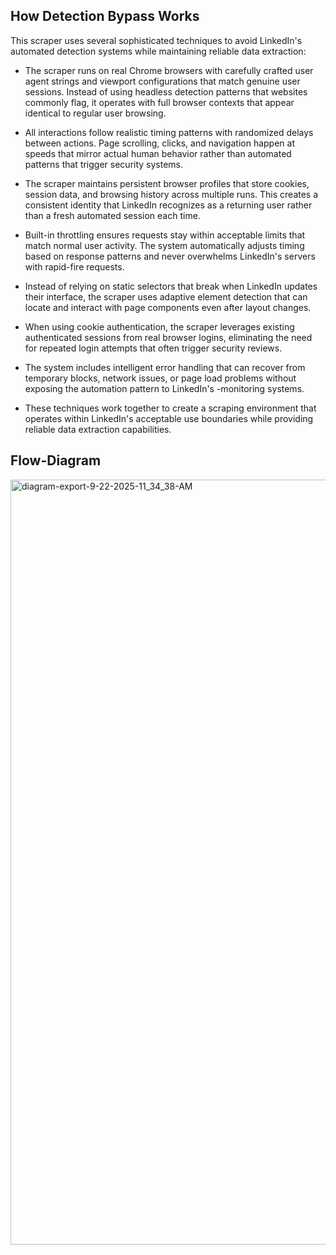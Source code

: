 ## How Detection Bypass Works

This scraper uses several sophisticated techniques to avoid LinkedIn's automated detection systems while maintaining reliable data extraction:

- The scraper runs on real Chrome browsers with carefully crafted user agent strings and viewport configurations that match genuine user sessions. Instead of using headless detection patterns that websites commonly flag, it operates with full browser contexts that appear identical to regular user browsing.

- All interactions follow realistic timing patterns with randomized delays between actions. Page scrolling, clicks, and navigation happen at speeds that mirror actual human behavior rather than automated patterns that trigger security systems.

- The scraper maintains persistent browser profiles that store cookies, session data, and browsing history across multiple runs. This creates a consistent identity that LinkedIn recognizes as a returning user rather than a fresh automated session each time.

- Built-in throttling ensures requests stay within acceptable limits that match normal user activity. The system automatically adjusts timing based on response patterns and never overwhelms LinkedIn's servers with rapid-fire requests.

- Instead of relying on static selectors that break when LinkedIn updates their interface, the scraper uses adaptive element detection that can locate and interact with page components even after layout changes.

- When using cookie authentication, the scraper leverages existing authenticated sessions from real browser logins, eliminating the need for repeated login attempts that often trigger security reviews.

- The system includes intelligent error handling that can recover from temporary blocks, network issues, or page load problems without exposing the automation pattern to LinkedIn's -monitoring systems.

- These techniques work together to create a scraping environment that operates within LinkedIn's acceptable use boundaries while providing reliable data extraction capabilities.

## Flow-Diagram

<img width="2301" height="1224" alt="diagram-export-9-22-2025-11_34_38-AM" src="https://github.com/user-attachments/assets/30cb7ad4-6b35-4218-b22d-477ea9d76617" />
